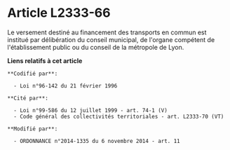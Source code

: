 # Article L2333-66

Le versement destiné au financement des transports en commun est institué par délibération du conseil municipal, de l'organe
compétent de l'établissement public ou du conseil de la métropole de Lyon.

**Liens relatifs à cet article**

	**Codifié par**:

	  - Loi n°96-142 du 21 février 1996

	**Cité par**:

	  - Loi n°99-586 du 12 juillet 1999 - art. 74-1 (V)
	  - Code général des collectivités territoriales - art. L2333-70 (VT)

	**Modifié par**:

	  - ORDONNANCE n°2014-1335 du 6 novembre 2014 - art. 11
